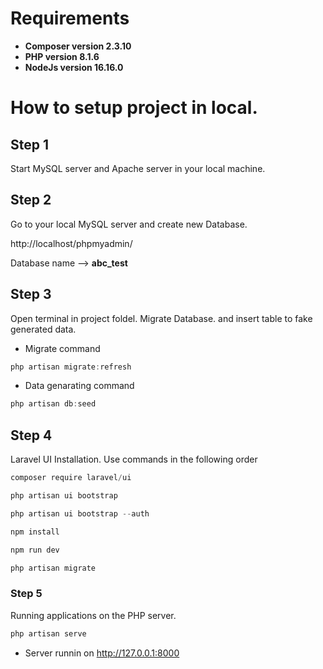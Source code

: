 # Requirements

- **Composer version 2.3.10**
- **PHP version 8.1.6**
- **NodeJs version 16.16.0**

# How to setup project in local.

## Step 1

Start MySQL server and Apache server in your local machine.



## Step 2

Go to your local MySQL server and create new Database.

http://localhost/phpmyadmin/

Database name -->  **abc_test**



## Step 3

Open terminal in project foldel. Migrate Database. and insert table to fake generated data.

- Migrate command
```powershell
php artisan migrate:refresh
```
- Data genarating command
```powershell
php artisan db:seed
```


## Step 4

Laravel UI Installation.
Use commands in the following order
```powershell
composer require laravel/ui
```
```powershell
php artisan ui bootstrap
```
```powershell
php artisan ui bootstrap --auth
```
```powershell
npm install
```
```powershell
npm run dev
```
```powershell
php artisan migrate
```



### Step 5

Running applications on the PHP server. 
```powershell
php artisan serve
```
- Server runnin on http://127.0.0.1:8000



